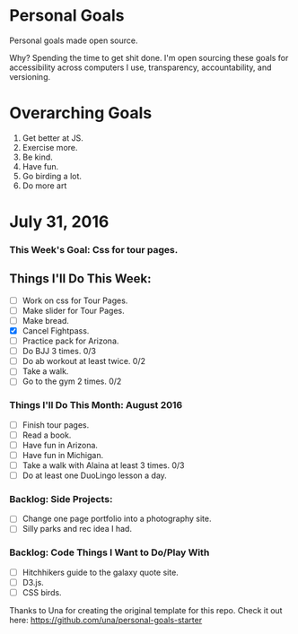 Personal Goals
==============

Personal goals made open source.

Why? Spending the time to get shit done. I'm open sourcing these goals for accessibility across computers I use, transparency, accountability, and versioning.

# Overarching Goals

1. Get better at JS.
2. Exercise more.
3. Be kind.
4. Have fun.
5. Go birding a lot.
6. Do more art

# July 31, 2016

### This Week's Goal: Css for tour pages. 

## Things I'll Do This Week:

- [ ] Work on css for Tour Pages. 
- [ ] Make slider for Tour Pages.
- [ ] Make bread.
- [x] Cancel Fightpass.
- [ ] Practice pack for Arizona. 
- [ ] Do BJJ 3 times. 0/3
- [ ] Do ab workout at least twice. 0/2
- [ ] Take a walk.
- [ ] Go to the gym 2 times. 0/2

### Things I'll Do This Month: August 2016

- [ ] Finish tour pages.
- [ ] Read a book.
- [ ] Have fun in Arizona.
- [ ] Have fun in Michigan.
- [ ] Take a walk with Alaina at least 3 times. 0/3
- [ ] Do at least one DuoLingo lesson a day.

### Backlog: Side Projects:

- [ ] Change one page portfolio into a photography site.
- [ ] Silly parks and rec idea I had.

### Backlog: Code Things I Want to Do/Play With

- [ ] Hitchhikers guide to the galaxy quote site.
- [ ] D3.js.
- [ ] CSS birds.

Thanks to Una for creating the original template for this repo. Check it out here: https://github.com/una/personal-goals-starter
